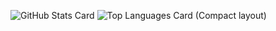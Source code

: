 ![GitHub Stats Card](https://github-readme-stats.vercel.app/api?username=wakkihaya&count_private=true&show_icons=true)
![Top Languages Card (Compact layout)](https://github-readme-stats.vercel.app/api/top-langs/?username=wakkihaya)
